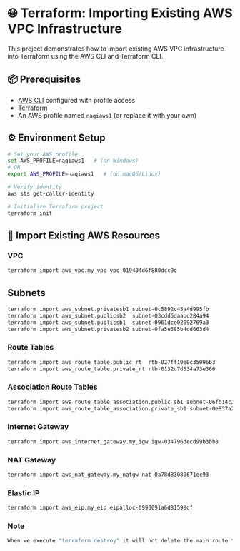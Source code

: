 
# 🌐 Terraform: Importing Existing AWS VPC Infrastructure

This project demonstrates how to import existing AWS VPC infrastructure into Terraform using the AWS CLI and Terraform CLI.

## 📦 Prerequisites

- [AWS CLI](https://docs.aws.amazon.com/cli/latest/userguide/install-cliv2.html) configured with profile access
- [Terraform](https://www.terraform.io/downloads)
- An AWS profile named `naqiaws1` (or replace it with your own)

## ⚙️ Environment Setup

```bash
# Set your AWS profile
set AWS_PROFILE=naqiaws1   # (on Windows)
# OR
export AWS_PROFILE=naqiaws1   # (on macOS/Linux)

# Verify identity
aws sts get-caller-identity

# Initialize Terraform project
terraform init
```

## 📅 Import Existing AWS Resources

### VPC

```bash
terraform import aws_vpc.my_vpc vpc-019404d6f880dcc9c
```

## Subnets
```bash
terraform import aws_subnet.privatesb1 subnet-0c5892c45a4d995fb
terraform import aws_subnet.publicsb2  subnet-03cdd6daabd284a94
terraform import aws_subnet.publicsb1  subnet-0961dce02092769a3
terraform import aws_subnet.privatesb2 subnet-0fa5e685b4dd663d4
```

### Route Tables

```bash
terraform import aws_route_table.public_rt  rtb-027ff10e0c35996b3
terraform import aws_route_table.private_rt rtb-0132c7d534a73e366
```
### Association Route Tables

```bash
terraform import aws_route_table_association.public_sb1 subnet-06fb14c27e6996d2a/rtb-01794a466cfce8d9c
terraform import aws_route_table_association.private_sb1 subnet-0e837a21012310b1c/rtb-093c7cf4b3d419468
```

### Internet Gateway

```bash
terraform import aws_internet_gateway.my_igw igw-034796decd99b3bb8
```
### NAT Gateway

```bash
terraform import aws_nat_gateway.my_natgw nat-0a78d83080671ec93
```
### Elastic IP

```bash
terraform import aws_eip.my_eip eipalloc-0990091a6d81598df
```
### Note 
```bash
When we execute "terraform destroy" it will not delete the main route table. We have to go to console and directly delete the my_vpc.

